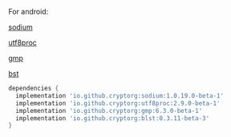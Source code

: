 For android:

[sodium](https://central.sonatype.com/artifact/io.github.cryptorg/sodium)

[utf8proc](https://central.sonatype.com/artifact/io.github.cryptorg/utf8proc)

[gmp](https://central.sonatype.com/artifact/io.github.cryptorg/gmp)

[bst](https://central.sonatype.com/artifact/io.github.cryptorg/blst)


```gradle
dependencies {
  implementation 'io.github.cryptorg:sodium:1.0.19.0-beta-1'
  implementation 'io.github.cryptorg:utf8proc:2.9.0-beta-1'
  implementation 'io.github.cryptorg:gmp:6.3.0-beta-1'
  implementation 'io.github.cryptorg:blst:0.3.11-beta-3'
}
```
